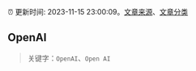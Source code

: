 :alarm_clock: 更新时间: 2023-11-15 23:00:09。[文章来源](/README.md)、[文章分类](/TAGS.md)

## OpenAI


> 关键字：`OpenAI`、`Open AI`




